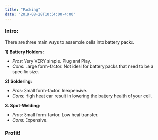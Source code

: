 ```yaml
---
title: "Packing"
date: "2019-08-28T10:34:00-4:00"
---
```

### Intro:
There are three main ways to assemble cells into battery packs.

**1) Battery Holders:**

- *Pros:* Very VERY simple. Plug and Play.
- *Cons:* Large form-factor. Not ideal for battery packs that need to be a specific size.

**2) Soldering:**

- *Pros:* Small form-factor. Inexpensive.
- *Cons:* High heat can result in lowering the battery health of your cell.

**3. Spot-Welding:**

- *Pros:* Small form-factor. Low heat transfer.
- *Cons:* Expensive.

### Profit!
